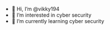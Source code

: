 - 👋 Hi, I’m @vikky194
- 👀 I’m interested in cyber security
- 🌱 I’m currently learning cyber security


